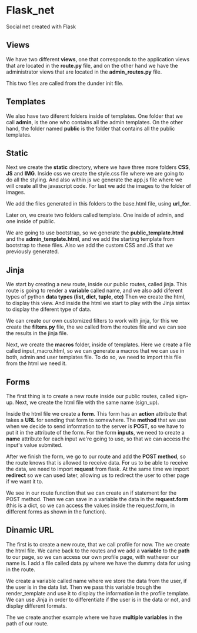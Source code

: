 # Flask_net
Social net created with Flask

## Views

We have two different **views**, one that corresponds to the application views that are located in the **route.py** file, and on the other hand we have the administrator views that are located in the **admin_routes.py** file.

This two files are called from the dunder init file.

## Templates

We also have two diferent folders inside of templates. One folder that we call **admin**, is the one who contains all the admin templates. On the other hand, the folder named **public** is the folder that contains all the public templates. 

## Static

Next we create the **static** directory, where we have three more folders **CSS**, **JS** and **IMG**.
Inside css we create the style.css file where we are going to do all the styling. And also within js we generate the app.js file where we will create all the javascript code. For last we add the images to the folder of images. 

We add the files generated in this folders to the base.html file, using **url_for**.

Later on, we create two folders called template. One inside of admin, and one inside of public. 

We are going to use bootstrap, so we generate the **public_template.html** and the **admin_template.html**, and we add the starting template from bootstrap to these files. Also we add the custom CSS and JS that we previously generated.

## Jinja

We start by creating a new route, inside our public routes, called jinja. This route is going to render a **variable** called name, and we also add diferent types of python **data types (list, dict, tuple, etc)**
Then we create the html, to display this view. And inside the html we start to play with the Jinja sintax to display the diferent type of data. 

We can create our own customized filters to work with jinja, for this we create the **filters.py** file, the we called from the routes file and we can see the results in the jinja file.

Next, we create the **macros** folder, inside of templates. Here we create a file called input_macro.html, so we can generate a macros that we can use in both, admin and user templates file. To do so, we need to import this file from the html we need it. 

## Forms

The first thing is to create a new route inside our public routes, called sign-up. Next, we create the html file with the same name (sign_up). 

Inside the html file we create a **form**. This form has an **action** attribute that takes a **URL** for sending that form to somewhere. The **method** that we use when we decide to send information to the server is **POST**, so we have to put it in the attribute of the form. For the form **inputs**, we need to create a **name** attribute for each input we're going to use, so that we can access the input's value submited.

After we finish the form, we go to our route and add the **POST method**, so the route knows that is allowed to receive data. For us to be able to receive the data, we need to import **request** from flask. At the same time we import **redirect** so we can used later, allowing us to redirect the user to other page if we want it to.  

We see in our route function that we can create an if statement for the POST method. Then we can save in a variable the data in the **request.form** (this is a dict, so we can access the values inside the request.form, in different forms as shown in the function). 


## Dinamic URL 

The first is to create a new route, that we call profile for now. The we create the html file. We came back to the routes and we add a **variable** to the **path** to our page, so we can access our own profile page, with wathever our name is. I add a file called data.py where we have the dummy data for using in the route. 

We create a variable called name where we store the data from the user, if the user is in the data list. Then we pass this variable trough the render_template and use it to display the information in the profile template.
We can use Jinja in order to differentiate if the user is in the data or not, and display different formats.

The we create another example where we have **multiple variables** in the path of our route. 